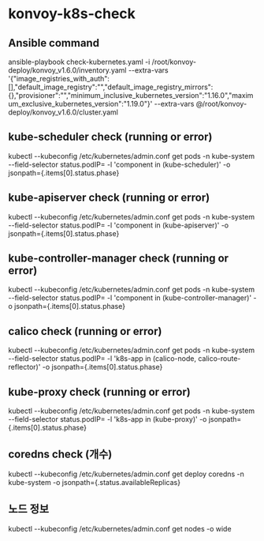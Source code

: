 # konvoy-k8s-check

## Ansible command

ansible-playbook check-kubernetes.yaml -i /root/konvoy-deploy/konvoy_v1.6.0/inventory.yaml --extra-vars '{"image_registries_with_auth":[],"default_image_registry":"","default_image_registry_mirrors":{},"provisioner":"","minimum_inclusive_kubernetes_version":"1.16.0","maximum_exclusive_kubernetes_version":"1.19.0"}' --extra-vars @/root/konvoy-deploy/konvoy_v1.6.0/cluster.yaml


## kube-scheduler check (running or error)
kubectl --kubeconfig /etc/kubernetes/admin.conf get pods -n kube-system --field-selector status.podIP=<master ip> -l 'component in (kube-scheduler)' -o jsonpath={.items[0].status.phase}

## kube-apiserver check (running or error)
kubectl --kubeconfig /etc/kubernetes/admin.conf get pods -n kube-system --field-selector status.podIP=<master ip> -l 'component in (kube-apiserver)' -o jsonpath={.items[0].status.phase}

## kube-controller-manager check (running or error)
kubectl --kubeconfig /etc/kubernetes/admin.conf get pods -n kube-system --field-selector status.podIP=<master ip> -l 'component in (kube-controller-manager)' -o jsonpath={.items[0].status.phase}

## calico check (running or error)
kubectl --kubeconfig /etc/kubernetes/admin.conf get pods -n kube-system --field-selector status.podIP=<node ip> -l 'k8s-app in (calico-node, calico-route-reflector)' -o jsonpath={.items[0].status.phase}

## kube-proxy check (running or error)
kubectl --kubeconfig /etc/kubernetes/admin.conf get pods -n kube-system --field-selector status.podIP=<node ip> -l 'k8s-app in (kube-proxy)' -o jsonpath={.items[0].status.phase}

## coredns check (개수)
kubectl --kubeconfig /etc/kubernetes/admin.conf get deploy coredns -n kube-system -o jsonpath={.status.availableReplicas}

## 노드 정보
kubectl --kubeconfig /etc/kubernetes/admin.conf get nodes -o wide

